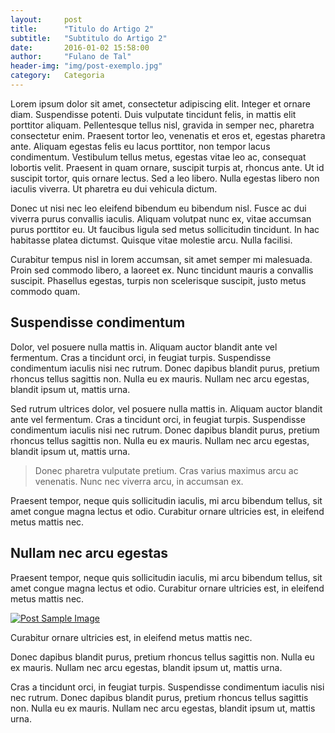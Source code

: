 ```yaml
---
layout:     post
title:      "Titulo do Artigo 2"
subtitle:   "Subtitulo do Artigo 2"
date:       2016-01-02 15:58:00
author:     "Fulano de Tal"
header-img: "img/post-exemplo.jpg"
category:   Categoria
---
```


<p>Lorem ipsum dolor sit amet, consectetur adipiscing elit. Integer et ornare diam. Suspendisse potenti. Duis vulputate tincidunt felis, in mattis elit porttitor aliquam. Pellentesque tellus nisl, gravida in semper nec, pharetra consectetur enim. Praesent tortor leo, venenatis et eros et, egestas pharetra ante. Aliquam egestas felis eu lacus porttitor, non tempor lacus condimentum. Vestibulum tellus metus, egestas vitae leo ac, consequat lobortis velit. Praesent in quam ornare, suscipit turpis at, rhoncus ante. Ut id suscipit tortor, quis ornare lectus. Sed a leo libero. Nulla egestas libero non iaculis viverra. Ut pharetra eu dui vehicula dictum.</p>

<p>Donec ut nisi nec leo eleifend bibendum eu bibendum nisl. Fusce ac dui viverra purus convallis iaculis. Aliquam volutpat nunc ex, vitae accumsan purus porttitor eu. Ut faucibus ligula sed metus sollicitudin tincidunt. In hac habitasse platea dictumst. Quisque vitae molestie arcu. Nulla facilisi. </p>

<p>Curabitur tempus nisl in lorem accumsan, sit amet semper mi malesuada. Proin sed commodo libero, a laoreet ex. Nunc tincidunt mauris a convallis suscipit. Phasellus egestas, turpis non scelerisque suscipit, justo metus commodo quam.</p>

<h2 class="section-heading">Suspendisse condimentum</h2>

<p>Dolor, vel posuere nulla mattis in. Aliquam auctor blandit ante vel fermentum. Cras a tincidunt orci, in feugiat turpis. Suspendisse condimentum iaculis nisi nec rutrum. Donec dapibus blandit purus, pretium rhoncus tellus sagittis non. Nulla eu ex mauris. Nullam nec arcu egestas, blandit ipsum ut, mattis urna.</p>

<p>Sed rutrum ultrices dolor, vel posuere nulla mattis in. Aliquam auctor blandit ante vel fermentum. Cras a tincidunt orci, in feugiat turpis. Suspendisse condimentum iaculis nisi nec rutrum. Donec dapibus blandit purus, pretium rhoncus tellus sagittis non. Nulla eu ex mauris. Nullam nec arcu egestas, blandit ipsum ut, mattis urna.</p>

<blockquote>Donec pharetra vulputate pretium. Cras varius maximus arcu ac venenatis. Nunc nec viverra arcu, in accumsan ex.</blockquote>

<p>Praesent tempor, neque quis sollicitudin iaculis, mi arcu bibendum tellus, sit amet congue magna lectus et odio. Curabitur ornare ultricies est, in eleifend metus mattis nec.</p>

<h2 class="section-heading">Nullam nec arcu egestas</h2>

<p>Praesent tempor, neque quis sollicitudin iaculis, mi arcu bibendum tellus, sit amet congue magna lectus et odio. Curabitur ornare ultricies est, in eleifend metus mattis nec.</p>

<a href="#">
    <img src="{{ site.baseurl }}/img/post-exemplo.jpg" alt="Post Sample Image">
</a>

<span class="caption text-muted">Curabitur ornare ultricies est, in eleifend metus mattis nec.</span>

<p>Donec dapibus blandit purus, pretium rhoncus tellus sagittis non. Nulla eu ex mauris. Nullam nec arcu egestas, blandit ipsum ut, mattis urna.</p>

<p>Cras a tincidunt orci, in feugiat turpis. Suspendisse condimentum iaculis nisi nec rutrum. Donec dapibus blandit purus, pretium rhoncus tellus sagittis non. Nulla eu ex mauris. Nullam nec arcu egestas, blandit ipsum ut, mattis urna.</p>

